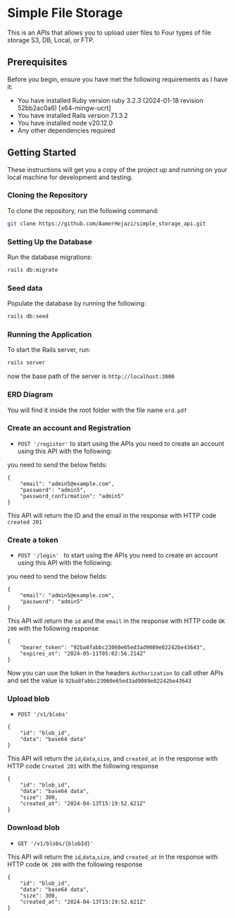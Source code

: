 # Simple File Storage

This is an APIs that allows you to upload user files to Four types of file storage S3, DB, Local, or FTP.

## Prerequisites

Before you begin, ensure you have met the following requirements as I have it:
* You have installed Ruby version ruby 3.2.3 (2024-01-18 revision 52bb2ac0a6) [x64-mingw-ucrt]
* You have installed Rails version 7.1.3.2
* You have installed node v20.12.0
* Any other dependencies required

## Getting Started

These instructions will get you a copy of the project up and running on your local machine for development and testing.

### Cloning the Repository

To clone the repository, run the following command:

```bash
git clone https://github.com/AamerHejazi/simple_storage_api.git
```

### Setting Up the Database

Run the database migrations:

```bash
rails db:migrate
```
### Seed data
Populate the database by running the following:
```bash
rails db:seed
```

### Running the Application
To start the Rails server, run:
```bash
rails server
```
now the base path of the server is ```http://localhost:3000```

### ERD Diagram
You will find it inside the root folder with the file name ```erd.pdf```


### Create an account and Registration

- ```POST '/register'```
to start using the APIs you need to create an account using this API with the following:

you need to send the below fields:
```
{
    "email": "admin5@example.com",
    "password": "admin5",
    "password_confirmation": "admin5"
}
```
This API will return the ID and the email in the response with HTTP code ``` created 201 ```


### Create a token 

- ```POST '/login' ```
to start using the APIs you need to create an account using this API with the following:

you need to send the below fields:
```
{
    "email": "admin5@example.com",
    "password": "admin5"
}
```
This API will return the ```id``` and the ```email``` in the response with HTTP code ``` OK 200 ```
with the following response

```
{
    "bearer_token": "92ba8fabbc23060e65ed3ad9089e02242be43643",
    "expires_at": "2024-05-11T05:02:56.214Z"
}
```
Now you can use the token in the headers ```Authorization``` to call other APIs and set the value is ```92ba8fabbc23060e65ed3ad9089e02242be43643```

### Upload blob
- ```POST '/v1/blobs'```

```
{
    "id": "blob_id",
    "data": "base64 data"
}
```
This API will return the ```id```,```data```,```size```, and ```created_at``` in the response with HTTP code ```Created 201``` with the following response

```
{
    "id": "blob_id",
    "data": "base64 data",
    "size": 300,
    "created_at": "2024-04-13T15:19:52.621Z"
}
```


### Download blob
- ```GET '/v1/blobs/{blobId}'```

This API will return the ```id```,```data```,```size```, and ```created_at``` in the response with HTTP code ```OK 200``` with the following response

```
{
    "id": "blob_id",
    "data": "base64 data",
    "size": 300,
    "created_at": "2024-04-13T15:19:52.621Z"
}
```